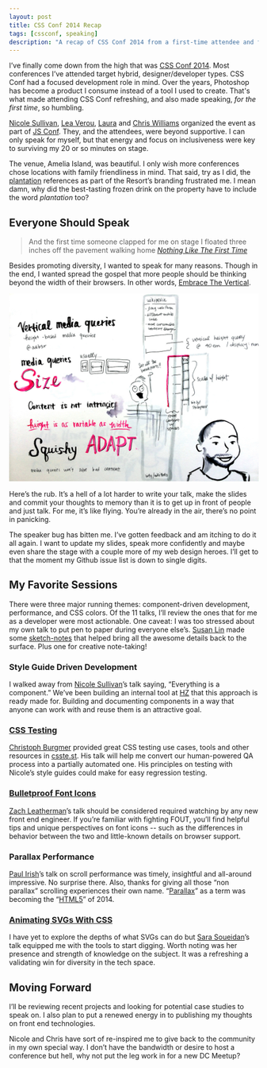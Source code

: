 ```yaml
---
layout: post
title: CSS Conf 2014 Recap
tags: [cssconf, speaking]
description: "A recap of CSS Conf 2014 from a first-time attendee and first-time speaker perspective."
---
```


I’ve finally come down from the high that was [CSS Conf
2014](http://2014.cssconf.com/). Most conferences I’ve attended target hybrid, designer/developer types. CSS Conf had a focused
development role in mind. Over the years, Photoshop has become a product I consume instead of a tool I used to create. That's what
made attending CSS Conf refreshing, and also made speaking, *for the
first time*, so humbling.

[Nicole Sullivan](https://twitter.com/stubbornella), [Lea
Verou](https://twitter.com/leaverou),
[Laura](https://twitter.com/lwilliams) and [Chris
Williams](https://twitter.com/voodootikigod) organized the event as part
of [JS Conf](http://2014.jsconf.us/). They, and the attendees, were beyond
supportive. I can only speak for myself, but that energy and focus on
inclusiveness were key to surviving my 20 or so minutes on stage.

The venue, Amelia Island, was beautiful. I only wish more conferences
chose locations with family friendliness in mind.
That said, try as I did, the
[plantation](http://aeb.sr/2014/01/23/principles-and-plantations/)
references as part of the Resort’s branding frustrated me. I
mean damn, why did the best-tasting frozen drink on the property have to include the word
*plantation* too?

Everyone Should Speak
---------------------

> And the first time someone clapped for me on stage I floated three
> inches off the pavement walking home *[Nothing Like The First
> Time](http://poetry.rapgenius.com/Watsky-nothing-like-the-first-time-annotated)*

Besides promoting diversity, I wanted to speak for many reasons. Though in the
end, I wanted spread the gospel that more people should be thinking
beyond the width of their browsers. In other words, [Embrace The
Vertical](http://speakerdeck.com/aebsr/embrace-the-vertical).

[![Sketchnotes by Susan Lin](/assets/media/etv-by-susan-lin.jpg)](http://sketch.bysusanlin.com/tagged/sketchnotes)

Here’s the rub. It’s a hell of a lot harder to write your talk, make the
slides and commit your thoughts to memory than it is to get up in front
of people and just talk. For me, it’s like flying. You’re already in the
air, there’s no point in panicking.

The speaker bug has bitten me. I’ve gotten feedback and am itching to do it
all again. I want to update my slides, speak more confidently and maybe
even share the stage with a couple more of my web design heroes. I’ll
get to that the moment my Github issue list is down to single digits.

My Favorite Sessions
--------------------

There were three major running themes: component-driven development,
performance, and CSS colors. Of the 11 talks, I’ll review the ones that
for me as a developer were most actionable. One caveat: I was too
stressed about my own talk to put pen to paper during everyone else’s.
[Susan Lin](http://twitter.com/bysusanlin) made some
[sketch-notes](http://sketch.bysusanlin.com/post/87208280133/sketchnotes-from-cssconf-1-of-2-morning-session)
that helped bring all the awesome details back to the surface. Plus one
for creative note-taking!

### Style Guide Driven Development

I walked away from [Nicole Sullivan](https://twitter.com/stubbornella)’s
talk saying, “Everything is a component.” We’ve been building an internal
tool at [HZ](http://hzdg.com) that this approach is ready made for.
Building and documenting components in a way that anyone can work with
and reuse them is an attractive goal.

### [CSS Testing](http://cburgmer.github.io/csscritic/cssconf2014/)

[Christoph Burgmer](https://twitter.com/cburgmer) provided great CSS
testing use cases, tools and other resources in
[csste.st](http://csste.st). His talk will help me convert our human-powered QA process into a partially automated one. His principles on
testing with Nicole’s style guides could make for easy regression
testing.

### [Bulletproof Font Icons](http://filamentgroup.com/lab/bulletproof_icon_fonts.html)

[Zach Leatherman](https://twitter.com/zachleat)’s talk should be
considered required watching by any new front end engineer. If you’re
familiar with fighting FOUT, you’ll find helpful tips and unique
perspectives on font icons -- such as the differences in behavior between
the two and little-known details on browser support.

### Parallax Performance

[Paul Irish](https://twitter.com/paul_irish)’s talk on scroll
performance was timely, insightful and all-around impressive. No
surprise there. Also, thanks for giving all those “non parallax”
scrolling experiences their own name.
“[Parallax](http://fueled.com/blog/the-troublesome-misconception-of-parallax-in-webdesign/)”
as a term was becoming the
“[HTML5](http://jeffcroft.com/blog/2010/aug/02/term-html5/)” of 2014.

### [Animating SVGs With CSS](https://docs.google.com/presentation/d/1Iuvf3saPCJepVJBDNNDSmSsA0_rwtRYehSmmSSLYFVQ/)

I have yet to explore the depths of what SVGs can do but [Sara
Soueidan](http://sarasoueidan.com/)’s talk equipped me with the tools to
start digging. Worth noting was her presence and strength of knowledge
on the subject. It was a refreshing a validating win for diversity in
the tech space.

Moving Forward
--------------

I’ll be reviewing recent projects and looking for potential case studies
to speak on. I also plan to put a renewed energy in to publishing my
thoughts on front end technologies.

Nicole and Chris have sort of re-inspired me to give back to the
community in my own special way. I don’t have the bandwidth or desire to
host a conference but hell, why not put the leg work in for a new DC
Meetup?

